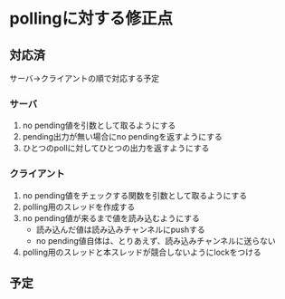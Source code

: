pollingに対する修正点
=====================

対応済
------

サーバ->クライアントの順で対応する予定

### サーバ

1. no pending値を引数として取るようにする
2. pending出力が無い場合にno pendingを返すようにする
3. ひとつのpollに対してひとつの出力を返すようにする

### クライアント

1. no pending値をチェックする関数を引数として取るようにする
2. polling用のスレッドを作成する
3. no pending値が来るまで値を読み込むようにする
	* 読み込んだ値は読み込みチャンネルにpushする
	* no pending値自体は、とりあえず、読み込みチャンネルに送らない
4. polling用のスレッドと本スレッドが競合しないようにlockをつける

予定
----
